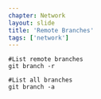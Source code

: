 ```yaml
---
chapter: Network
layout: slide
title: 'Remote Branches'
tags: ['network']
---
```


	#List remote branches
	git branch -r

	#List all branches
	git branch -a



<!--
	#List upstream branches
	git ls-remote origin
-->